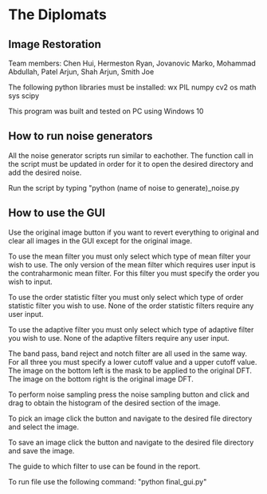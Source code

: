 # The Diplomats
## Image Restoration

Team members:
Chen Hui,
Hermeston Ryan,
Jovanovic Marko,
Mohammad Abdullah,
Patel Arjun,
Shah Arjun,
Smith Joe

The following python libraries must be installed:
wx
PIL
numpy
cv2
os
math
sys
scipy

This program was built and tested on PC using Windows 10

## How to run noise generators

All the noise generator scripts run similar to eachother. The function call in the script must
be updated in order for it to open the desired directory and add the desired noise.

Run the script by typing "python (name of noise to generate)_noise.py


## How to use the GUI

Use the original image button if you want to revert everything to original and clear all images
in the GUI except for the original image.

To use the mean filter you must only select which type of mean filter your wish to use. The only version
of the mean filter which requires user input is the contraharmonic mean filter. For this filter you must
specify the order you wish to input.

To use the order statistic filter you must only select which type of order statistic filter you wish to use.
None of the order statistic filters require any user input.

To use the adaptive filter you must only select which type of adaptive filter you wish to use. None of the 
adaptive filters require any user input.

The band pass, band reject and notch filter are all used in the same way. For all three you must specify a
lower cutoff value and a upper cutoff value. The image on the bottom left is the mask to be applied to the 
original DFT. The image on the bottom right is the original image DFT.

To perform noise sampling press the noise sampling button and click and drag to obtain the histogram of the 
desired section of the image.

To pick an image click the button and navigate to the desired file directory and select the image.

To save an image click the button and navigate to the desired file directory and save the image.

The guide to which filter to use can be found in the report.

To run file use the following command:
"python final_gui.py"

